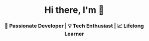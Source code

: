 <!-- Profile Header -->
<h1 align="center">Hi there, I'm <Anjaly Gigi> 👋</h1>
<h3 align="center">🚀 Passionate Developer | 💡 Tech Enthusiast | 📈 Lifelong Learner</h3>





<!--
**Anjaly-Gigi/Anjaly-Gigi** is a ✨ _special_ ✨ repository because its `README.md` (this file) appears on your GitHub profile.

Here are some ideas to get you started:

- 🔭 I’m currently working on ...
- 🌱 I’m currently learning ...
- 👯 I’m looking to collaborate on ...
- 🤔 I’m looking for help with ...
- 💬 Ask me about ...
- 📫 How to reach me: ...
- 😄 Pronouns: ...
- ⚡ Fun fact: ...
-->
